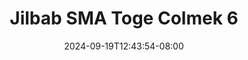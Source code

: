 --- 
title: "Jilbab SMA Toge Colmek 6"
description: "streaming bokeh Jilbab SMA Toge Colmek 6 dood   baru"
date: 2024-09-19T12:43:54-08:00
file_code: "2cfh9va0uo34"
draft: false
cover: "rvi9vnaymce6t7hc.jpg"
tags: ["Jilbab", "SMA", "Toge", "Colmek", "bokep-indo", "bokep-viral", "bokep-ig"]
length: 78
fld_id: "1483869"
foldername: "Arraa"
categories: ["Arraa"]
views: 0
---
